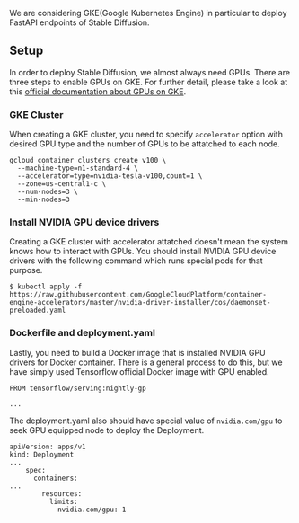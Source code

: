 We are considering GKE(Google Kubernetes Engine) in particular to deploy FastAPI endpoints of Stable Diffusion.

## Setup

In order to deploy Stable Diffusion, we almost always need GPUs. There are three steps to enable GPUs on GKE. For further detail, please take a look at this [official documentation about GPUs on GKE](https://cloud.google.com/kubernetes-engine/docs/how-to/gpus).

### GKE Cluster

When creating a GKE cluster, you need to specify `accelerator` option with desired GPU type and the number of GPUs to be attatched to each node.

```
gcloud container clusters create v100 \
  --machine-type=n1-standard-4 \
  --accelerator=type=nvidia-tesla-v100,count=1 \
  --zone=us-central1-c \
  --num-nodes=3 \ 
  --min-nodes=3
```

### Install NVIDIA GPU device drivers

Creating a GKE cluster with accelerator attatched doesn't mean the system knows how to interact with GPUs. You should install NVIDIA GPU device drivers with the following command which runs special pods for that purpose.

```
$ kubectl apply -f https://raw.githubusercontent.com/GoogleCloudPlatform/container-engine-accelerators/master/nvidia-driver-installer/cos/daemonset-preloaded.yaml
```

### Dockerfile and deployment.yaml

Lastly, you need to build a Docker image that is installed NVIDIA GPU drivers for Docker container. There is a general process to do this, but we have simply used Tensorflow official Docker image with GPU enabled.

```
FROM tensorflow/serving:nightly-gp

...
```

The deployment.yaml also should have special value of `nvidia.com/gpu` to seek GPU equipped node to deploy the Deployment.

```
apiVersion: apps/v1
kind: Deployment
...
    spec:
      containers:
...
        resources:
          limits:
            nvidia.com/gpu: 1
```
